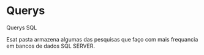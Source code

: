 # Querys
Querys SQL

Esat pasta armazena algumas das pesquisas que faço com mais frequancia em bancos de dados SQL SERVER.
